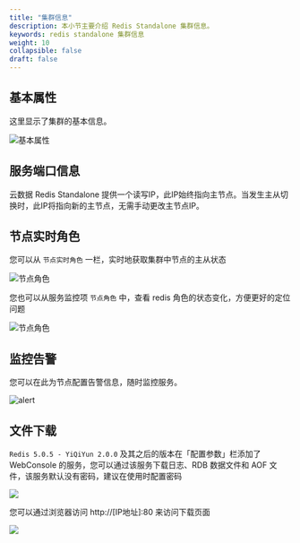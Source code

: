 ```yaml
---
title: "集群信息"
description: 本小节主要介绍 Redis Standalone 集群信息。 
keywords: redis standalone 集群信息
weight: 10
collapsible: false
draft: false
---
```


## 基本属性

这里显示了集群的基本信息。

![基本属性](../../_images/cluster_info.png)


## 服务端口信息

云数据 Redis Standalone 提供一个读写IP，此IP始终指向主节点。当发生主从切换时，此IP将指向新的主节点，无需手动更改主节点IP。

## 节点实时角色

您可以从 `节点实时角色` 一栏，实时地获取集群中节点的主从状态

![节点角色](../../_images/node_stat.png)


您也可以从服务监控项 `节点角色` 中，查看 redis 角色的状态变化，方便更好的定位问题

![节点角色](../../_images/node_stat2.png)

## 监控告警

您可以在此为节点配置告警信息，随时监控服务。

![alert](../../_images/alert.png)

## 文件下载

`Redis 5.0.5 - YiQiYun 2.0.0` 及其之后的版本在「配置参数」栏添加了 WebConsole 的服务，您可以通过该服务下载日志、RDB 数据文件和 AOF 文件，该服务默认没有密码，建议在使用时配置密码

![](../../_images/copy_file_1.png)

您可以通过浏览器访问 http://[IP地址]:80 来访问下载页面

![](../../_images/copy_file_2.png)

